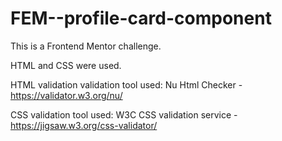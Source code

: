 # FEM--profile-card-component

This is a Frontend Mentor challenge.

HTML and CSS were used.

HTML validation validation tool used: Nu Html Checker - https://validator.w3.org/nu/

CSS validation tool used: W3C CSS validation service - https://jigsaw.w3.org/css-validator/
